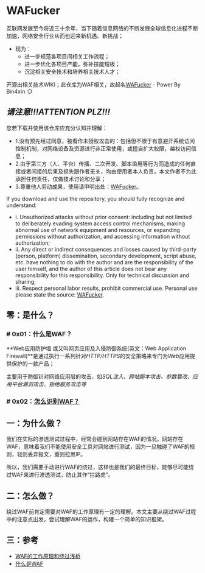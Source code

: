# WAFucker

互联网发展至今将近三十余年，当下随着信息网络的不断发展全球信息化进程不断加速，网络安全行业从而也迎来新机遇、新挑战；

- 现为：
	- 进一步规范各项目间相关工作流程；
	- 进一步优化各项目产能，弥补技能短板；
	- 沉淀相关安全技术和培养相关技术人才；

开源出相关技术WIKI；此仓库为WAF相关，故起名[WAFucker](https://github.com/Bin4xin/WAFucker) - Power By Bin4xin :D

## ***请注意!!!ATTENTION PLZ!!!***

您若下载并使用该仓库应充分认知并理解：
    
- 1.没有预先经过同意，被看作未授权攻击的：包括但不限于有意避开系统访问控制机制，对网络设备及资源进行非正常使用，或擅自扩大权限，越权访问信息；
- 2.由于第三方（人、平台）传播、二次开发、脚本滥用等行为而造成的任何直接或者间接的后果及损失跟作者无关，均由使用者本人负责，本文作者不为此承担任何责任，仅做技术讨论和分享；
- 3.尊重他人劳动成果，使用请申明出处：[WAFucker](https://github.com/Bin4xin/WAFucker)。

If you download and use the repository, you should fully recognize and understand:

- i. Unauthorized attacks without prior consent: including but not limited to deliberately evading system access control mechanisms, making abnormal use of network equipment and resources, or expanding permissions without authorization, and accessing information without authorization;
- ii. Any direct or indirect consequences and losses caused by third-party (person, platform) dissemination, secondary development, script abuse, etc. have nothing to do with the author and are the responsibility of the user himself, and the author of this article does not bear any responsibility for this responsibility. Only for technical discussion and sharing;
- iii. Respect personal labor results, prohibit commercial use. Personal use please state the source: [WAFucker](https://github.com/Bin4xin/WAFucker).

## 零：是什么？

### # 0x01：什么是WAF？

**Web应用防护墙 或又叫网页应用及入侵防御系统(英文：Web Application Firewall)**是通过执行一系列针对*HTTP/HTTPS*的安全策略来专门为*Web*应用提供保护的一款产品；

主要用于防御针对网络应用层的攻击，如*SQL注入、跨站脚本攻击、参数篡改、应用平台漏洞攻击、拒绝服务攻击等*

### # 0x02：[怎么识别WAF？](https://github.com/Bin4xin/WAFucker/tree/master/WAF%E8%AF%86%E5%88%AB)

## 一：为什么做？

我们在实际的渗透测试过程中，经常会碰到网站存在WAF的情况。网站存在WAF，意味着我们不能使用安全工具对网站进行测试，因为一旦触碰了WAF的规则，轻则丢弃报文，重则拉黑IP。

所以，我们需要手动进行WAF的绕过，这样也是我们的最终目标，能够尽可能绕过WAF来进行渗透测试，防止其作“拦路虎”。

## 二：怎么做？

绕过WAF前肯定需要对WAF的工作原理有一定的理解。本文主要从绕过WAF过程中的注意点出发，尝试理解WAF的运作，构建一个简单的知识框架。

## 三：参考

- [WAF的工作原理和绕过浅析](https://blog.csdn.net/qq_36119192/article/details/90113167)
- [什么是WAF](https://www.huaweicloud.com/zhishi/dyl46.html)